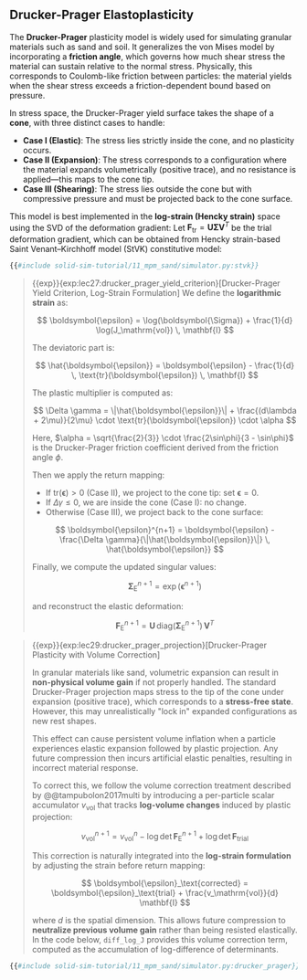 ## Drucker-Prager Elastoplasticity

The **Drucker-Prager** plasticity model is widely used for simulating granular materials such as sand and soil. It generalizes the von Mises model by incorporating a **friction angle**, which governs how much shear stress the material can sustain relative to the normal stress. Physically, this corresponds to Coulomb-like friction between particles: the material yields when the shear stress exceeds a friction-dependent bound based on pressure.

In stress space, the Drucker-Prager yield surface takes the shape of a **cone**, with three distinct cases to handle:
- **Case I (Elastic)**: The stress lies strictly inside the cone, and no plasticity occurs.
- **Case II (Expansion)**: The stress corresponds to a configuration where the material expands volumetrically (positive trace), and no resistance is applied—this maps to the cone tip.
- **Case III (Shearing)**: The stress lies outside the cone but with compressive pressure and must be projected back to the cone surface.

This model is best implemented in the **log-strain (Hencky strain)** space using the SVD of the deformation gradient:
Let $\mathbf{F}_\mathrm{tr} = \mathbf{U} \boldsymbol{\Sigma} \mathbf{V}^T$ be the trial deformation gradient, which can be obtained from Hencky strain-based Saint Venant–Kirchhoff model (StVK) constitutive model:

```python
{{#include solid-sim-tutorial/11_mpm_sand/simulator.py:stvk}}
```

> {{exp}}{exp:lec27:drucker_prager_yield_criterion}[Drucker-Prager Yield Criterion, Log-Strain Formulation]
> We define the **logarithmic strain** as:
>
> $$
\boldsymbol{\epsilon} = \log(\boldsymbol{\Sigma}) + \frac{1}{d} \log(J_\mathrm{vol}) \, \mathbf{I}
$$
>
> The deviatoric part is:
>
> $$
\hat{\boldsymbol{\epsilon}} = \boldsymbol{\epsilon} - \frac{1}{d} \, \text{tr}(\boldsymbol{\epsilon}) \, \mathbf{I}
$$
>
> The plastic multiplier is computed as:
>
> $$
\Delta \gamma = \|\hat{\boldsymbol{\epsilon}}\| + \frac{(d\lambda + 2\mu)}{2\mu} \cdot \text{tr}(\boldsymbol{\epsilon}) \cdot \alpha
$$
>
> Here, $\alpha = \sqrt{\frac{2}{3}} \cdot \frac{2\sin\phi}{3 - \sin\phi}$ is the Drucker-Prager friction coefficient derived from the friction angle $\phi$.
>
> Then we apply the return mapping:
> 
> - If $\text{tr}(\boldsymbol{\epsilon}) > 0$ (Case II), we project to the cone tip: set $\boldsymbol{\epsilon} = 0$.
> - If $\Delta \gamma \le 0$, we are inside the cone (Case I): no change.
> - Otherwise (Case III), we project back to the cone surface:
>
> $$
\boldsymbol{\epsilon}^{n+1} = \boldsymbol{\epsilon} - \frac{\Delta \gamma}{\|\hat{\boldsymbol{\epsilon}}\|} \, \hat{\boldsymbol{\epsilon}}
$$
>
> Finally, we compute the updated singular values:
>
> $$
\boldsymbol{\Sigma}_\mathrm{E}^{n+1} = \exp(\boldsymbol{\epsilon}^{n+1})
$$
>
> and reconstruct the elastic deformation:
>
> $$
\mathbf{F}_\mathrm{E}^{n+1} = \mathbf{U} \, \text{diag}(\boldsymbol{\Sigma}_\mathrm{E}^{n+1}) \, \mathbf{V}^T
$$

> {{exp}}{exp:lec29:drucker_prager_projection}[Drucker-Prager Plasticity with Volume Correction]
>
> In granular materials like sand, volumetric expansion can result in **non-physical volume gain** if not properly handled. The standard Drucker-Prager projection maps stress to the tip of the cone under expansion (positive trace), which corresponds to a **stress-free state**. However, this may unrealistically "lock in" expanded configurations as new rest shapes.
>
> This effect can cause persistent volume inflation when a particle experiences elastic expansion followed by plastic projection. Any future compression then incurs artificial elastic penalties, resulting in incorrect material response.
>
> To correct this, we follow the volume correction treatment described by @@tampubolon2017multi by introducing a per-particle scalar accumulator $v_\mathrm{vol}$ that tracks **log-volume changes** induced by plastic projection:
>
> $$
v_\mathrm{vol}^{n+1} = v_\mathrm{vol}^n - \log \det \mathbf{F}_\mathrm{E}^{n+1} + \log \det \mathbf{F}_\mathrm{trial}
$$
>
> This correction is naturally integrated into the **log-strain formulation** by adjusting the strain before return mapping:
>
> $$
\boldsymbol{\epsilon}_\text{corrected} = \boldsymbol{\epsilon}_\text{trial} + \frac{v_\mathrm{vol}}{d} \mathbf{I}
$$
>
> where $d$ is the spatial dimension. This allows future compression to **neutralize previous volume gain** rather than being resisted elastically. In the code below, `diff_log_J` provides this volume correction term, computed as the accumulation of log-difference of determinants.

```python
{{#include solid-sim-tutorial/11_mpm_sand/simulator.py:drucker_prager}}
```